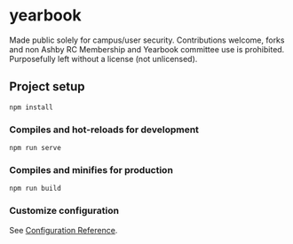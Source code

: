# yearbook

Made public solely for campus/user security. Contributions welcome, forks and non Ashby RC Membership and Yearbook committee use is prohibited.
Purposefully left without a license (not unlicensed).

## Project setup
```
npm install
```

### Compiles and hot-reloads for development
```
npm run serve
```

### Compiles and minifies for production
```
npm run build
```

### Customize configuration
See [Configuration Reference](https://cli.vuejs.org/config/).
